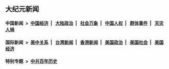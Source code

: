 ## 大纪元新闻

#### 中国新闻 &nbsp;>&nbsp; [中国经济](indexes/ncid283/README.md?09021245) &nbsp;| &nbsp; [大陆政治](indexes/ncid277/README.md?09021245) &nbsp;| &nbsp; [社会万象](indexes/ncid282/README.md?09021245) &nbsp;| &nbsp; [中国人权](indexes/ncid278/README.md?09021245) &nbsp;| &nbsp; [群体事件](indexes/ncid279/README.md?09021245) &nbsp;| &nbsp; [天灾人祸](indexes/ncid280/README.md?09021245)

#### 国际新闻 &nbsp;>&nbsp; [美中关系](indexes/nf1412576/README.md?09021245) &nbsp;| &nbsp; [台湾新闻](indexes/ncid1349361/README.md?09021245) &nbsp;| &nbsp; [香港新闻](indexes/ncid1349362/README.md?09021245) &nbsp;| &nbsp; [美国政治](indexes/ncid1078159/README.md?09021245) &nbsp;| &nbsp; [美国社会](indexes/ncid1078160/README.md?09021245) &nbsp;| &nbsp; [美国经济](indexes/ncid1078158/README.md?09021245)

#### 特别专题 &nbsp;>&nbsp; [中共百年历史](https://github.com/easy2view/epoch-special/blob/master/README.md?09021245)  
